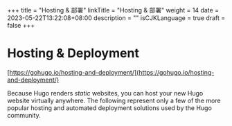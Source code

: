 +++
title = "Hosting & 部署"
linkTitle = "Hosting & 部署"
weight = 14
date = 2023-05-22T13:22:08+08:00
description = ""
isCJKLanguage = true
draft = false
+++

# Hosting & Deployment

[https://gohugo.io/hosting-and-deployment/](https://gohugo.io/hosting-and-deployment/)

Because Hugo renders *static* websites, you can host your new Hugo website virtually anywhere. The following represent only a few of the more popular hosting and automated deployment solutions used by the Hugo community.